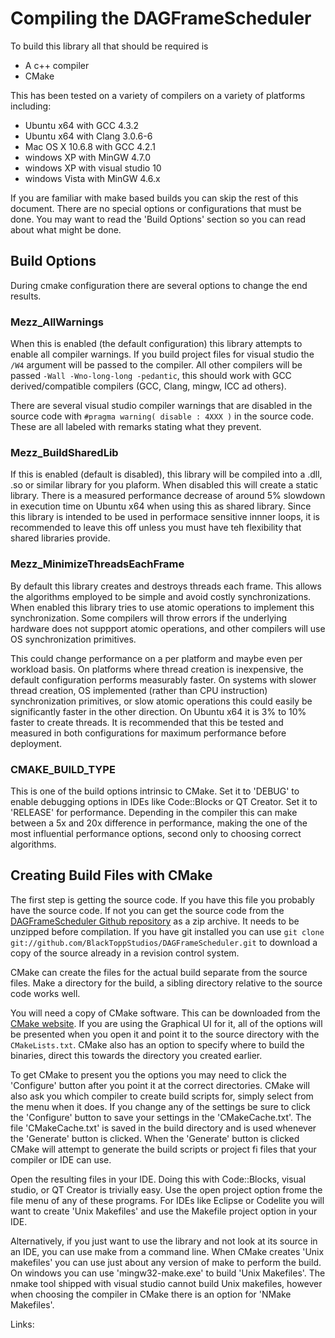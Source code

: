 # Compiling the DAGFrameScheduler #

To build this library all that should be required is 
 * A c++ compiler
 * CMake

This has been tested on a variety of compilers on a variety of platforms including:
 * Ubuntu x64 with GCC 4.3.2
 * Ubuntu x64 with Clang 3.0.6-6
 * Mac OS X 10.6.8 with GCC 4.2.1
 * windows XP with MinGW 4.7.0
 * windows XP with visual studio 10
 * windows Vista with MinGW 4.6.x

If you are familiar with make based builds you can skip the rest of this document. There are no special options or configurations that must be done. You may want to read the 'Build Options' section so you can read about what might be done.

## Build Options ##
During cmake configuration there are several options to change the end results.

### Mezz_AllWarnings ###
When this is enabled (the default configuration) this library attempts to enable all compiler warnings. If you build project files for visual studio the `/W4` argument will be passed to the compiler. All other compilers will be passed `-Wall -Wno-long-long -pedantic`, this should work with GCC derived/compatible compilers (GCC, Clang, mingw, ICC ad others).

There are several visual studio compiler warnings that are disabled in the source code with `#pragma warning( disable : 4XXX )` in the source code. These are all labeled with remarks stating what they prevent.

### Mezz_BuildSharedLib ###
If this is enabled (default is disabled), this library will be compiled into a .dll, .so or similar library for you plaform. When disabled this will create a static library. There is a measured performance decrease of around 5% slowdown in execution time on Ubuntu x64 when using this as shared library. Since this library is intended to be used in performace sensitive innner loops, it is recommended to leave this off unless you must have teh flexibility  that shared libraries provide.

### Mezz_MinimizeThreadsEachFrame ###
By default this library creates and destroys threads each frame. This allows the algorithms employed to be simple and avoid costly synchronizations. When enabled this library tries to use atomic operations to implement this synchronization. Some compilers will throw errors if the underlying hardware does not suppport atomic operations, and other compilers will use OS synchronization primitives.

This could change performance on a per platform and maybe even per workload basis. On platforms where thread creation is inexpensive, the default configuration performs measurably faster. On systems with slower thread creation, OS implemented (rather than CPU instruction) synchronization primitives, or slow atomic operations this could easily be significantly faster in the other direction. On Ubuntu x64 it is 3% to 10% faster to create threads. It is recommended that this be tested and measured in both configurations for maximum performance before deployment. 

### CMAKE_BUILD_TYPE ###
This is one of the build options intrinsic to CMake. Set it to 'DEBUG' to enable debugging options in IDEs like Code::Blocks or QT Creator. Set it to 'RELEASE' for performance. Depending in the compiler this can make between a 5x and 20x difference in performance, making the one of the most influential performance options, second only to choosing correct algorithms.

## Creating Build Files with CMake ##
The first step is getting the source code. If you have this file you probably have the source code. If not you can get the source code from the [DAGFrameScheduler Github repository][1] as a zip archive. It needs to be unzipped before compilation. If you have git installed you can use `git clone git://github.com/BlackToppStudios/DAGFrameScheduler.git` to download a copy of the source already in a revision control system.

CMake can create the files for the actual build separate from the source files. Make a directory for the build, a sibling directory relative to the source code works well.

You will need a copy of CMake software. This can be downloaded from the [CMake website][2]. If you are using the Graphical UI for it, all of the options will be presented when you open it and point it to the source directory with the `CMakeLists.txt`. CMake also has an option to specify where to build the binaries, direct this towards the directory you created earlier.

To get CMake to present you the options you may need to click the 'Configure' button after you point it at the correct directories. CMake will also ask you which compiler to create build scripts for, simply select from the menu when it does. If you change any of the settings be sure to click the 'Configure' button to save your settings in the 'CMakeCache.txt'. The file 'CMakeCache.txt' is saved in the build directory and is used whenever the 'Generate' button is clicked. When the 'Generate' button is clicked CMake will attempt to generate the build scripts or project fi files that your compiler or IDE can use.

Open the resulting files in your IDE. Doing this with Code::Blocks, visual studio, or QT Creator is trivially easy. Use the open project option frome the file menu of any of these programs. For IDEs like Eclipse or Codelite you will want to create 'Unix Makefiles' and use the Makefile project option in your IDE.

Alternatively, if you just want to use the library and not look at its source in an IDE, you can use make from a command line. When CMake creates 'Unix makefiles' you can use just about any version of make to perform the build. On windows you can use 'mingw32-make.exe' to build 'Unix Makefiles'. The nmake tool shipped with visual studio cannot build Unix makefiles, however when choosing the compiler in CMake there is an option for 'NMake Makefiles'.

Links:

[1]: https://github.com/BlackToppStudios/DAGFrameScheduler "DAGFrameScheduler Github repository"
[2]: http://www.cmake.org/cmake/resources/software.html "CMake Downloads"

